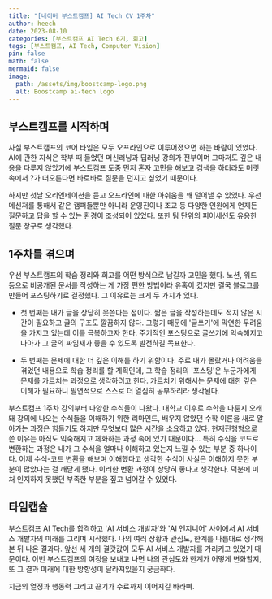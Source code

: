 ```yaml
---
title: "[네이버 부스트캠프] AI Tech CV 1주차"
author: heech
date: 2023-08-10
categories: [부스트캠프 AI Tech 6기, 회고]
tags: [부스트캠프, AI Tech, Computer Vision]
pin: false
math: false
mermaid: false
image:
  path: /assets/img/boostcamp-logo.png
  alt: Boostcamp ai-tech logo
---
```


## 부스트캠프를 시작하며

사실 부스트캠프의 코어 타임은 모두 오프라인으로 이루어졌으면 하는 바람이 있었다. AI에 관한 지식은 학부 때 들었던 머신러닝과 딥러닝 강의가 전부이며 그마저도 깊은 내용을 다루지 않았기에 부스트캠프 도중 먼저 혼자 고민을 해보고 검색을 하더라도 머릿속에서 ?가 떠오른다면 바로바로 질문을 던지고 싶었기 때문이다.

하지만 첫날 오리엔테이션을 듣고 오프라인에 대한 아쉬움을 꽤 덜어낼 수 있었다. 우선 메신저를 통해서 같은 캠퍼들뿐만 아니라 운영진이나 조교 등 다양한 인원에게 언제든 질문하고 답을 할 수 있는 환경이 조성되어 있었다. 또한 팀 단위의 피어세션도 유용한 질문 창구로 생각했다.

## 1주차를 겪으며

우선 부스트캠프의 학습 정리와 회고를 어떤 방식으로 남길까 고민을 했다. 노션, 워드 등으로 비공개된 문서를 작성하는 게 가장 편한 방법이라 유혹이 컸지만 결국 블로그를 만들어 포스팅하기로 결정했다. 그 이유로는 크게 두 가지가 있다.

- 첫 번째는 내가 글을 상당히 못쓴다는 점이다. 짧은 글을 작성하는데도 적지 않은 시간이 필요하고 글의 구조도 깔끔하지 않다. 그렇기 때문에 '글쓰기'에 막연한 두려움을 가지고 있는데 이를 극복하고자 한다. 주기적인 포스팅으로 글쓰기에 익숙해지고 나아가 그 글의 짜임새가 좋을 수 있도록 발전하길 목표한다.

- 두 번째는 문제에 대한 더 깊은 이해를 하기 위함이다. 주로 내가 몰랐거나 어려움을 겪었던 내용으로 학습 정리를 할 계획인데, 그 학습 정리의 '포스팅'은 누군가에게 문제를 가르치는 과정으로 생각하려고 한다. 가르치기 위해서는 문제에 대한 깊은 이해가 필요하니 필연적으로 스스로 더 열심히 공부하리라 생각된다.

부스트캠프 1주차 강의부터 다양한 수식들이 나왔다. 대학교 이후로 수학을 다룬지 오래돼 강의에 나오는 수식들을 이해하기 위한 리마인드, 배우지 않았던 수학 이론을 새로 알아가는 과정은 힘들기도 하지만 무엇보다 많은 시간을 소요하고 있다. 현재진행형으로 쓴 이유는 아직도 익숙해지고 체화하는 과정 속에 있기 때문이다... 특히 수식을 코드로 변환하는 과정은 내가 그 수식을 얼마나 이해하고 있는지 느낄 수 있는 부분 중 하나이다. 어제 수식-코드 변환을 해보며 이해했다고 생각한 수식이 사실은 이해하지 못한 부분이 많았다는 걸 깨닫게 됐다. 이러한 변환 과정이 상당히 좋다고 생각한다. 덕분에 미처 인지하지 못했던 부족한 부분을 짚고 넘어갈 수 있었다.

## 타임캡슐

부스트캠프 AI Tech를 합격하고 'AI 서비스 개발자'와 'AI 엔지니어' 사이에서 AI 서비스 개발자의 미래를 그리며 시작했다. 나의 여러 상황과 관심도, 한계를 나름대로 생각해 본 뒤 나온 결과다. 앞선 세 개의 결괏값이 모두 AI 서비스 개발자를 가리키고 있었기 때문이다. 이번 부스트캠프의 여정을 보내고 나면 나의 관심도와 한계가 어떻게 변화할지, 또 그 결과 미래에 대한 방향성이 달라져있을지 궁금하다.

지금의 열정과 행동력 그리고 끈기가 수료까지 이어지길 바라며.
